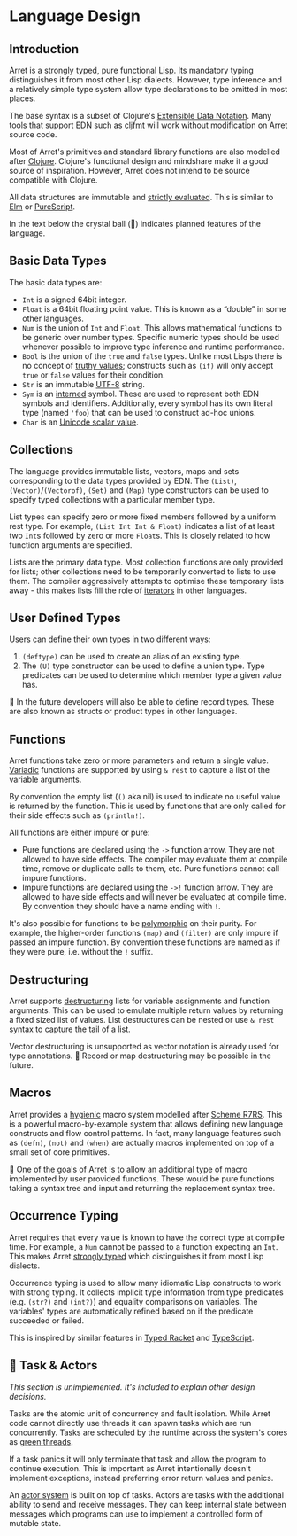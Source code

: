 # Language Design

## Introduction

Arret is a strongly typed, pure functional [Lisp](https://en.wikipedia.org/wiki/Lisp_(programming_language)).
Its mandatory typing distinguishes it from most other Lisp dialects.
However, type inference and a relatively simple type system allow type declarations to be omitted in most places.

The base syntax is a subset of Clojure's [Extensible Data Notation](https://github.com/edn-format/edn).
Many tools that support EDN such as [cljfmt](https://github.com/weavejester/cljfmt) will work without modification on Arret source code.

Most of Arret's primitives and standard library functions are also modelled after [Clojure](https://clojure.org).
Clojure's functional design and mindshare make it a good source of inspiration.
However, Arret does not intend to be source compatible with Clojure.

All data structures are immutable and [strictly evaluated](https://en.wikipedia.org/wiki/Eager_evaluation).
This is similar to [Elm](https://elm-lang.org) or [PureScript](http://www.purescript.org).

In the text below the crystal ball (🔮) indicates planned features of the language.

## Basic Data Types

The basic data types are:

- `Int` is a signed 64bit integer.
- `Float` is a 64bit floating point value.
  This is known as a “double” in some other languages.
- `Num` is the union of `Int` and `Float`.
  This allows mathematical functions to be generic over number types.
  Specific numeric types should be used whenever possible to improve type inference and runtime performance.
- `Bool` is the union of the `true` and `false` types.
  Unlike most Lisps there is no concept of [truthy values](https://en.wikipedia.org/wiki/Truth_value#Computing);
  constructs such as `(if)` will only accept `true` or `false` values for their condition.
- `Str` is an immutable [UTF-8](https://en.wikipedia.org/wiki/UTF-8) string.
- `Sym` is an [interned](https://en.wikipedia.org/wiki/String_interning) symbol.
  These are used to represent both EDN symbols and identifiers.
  Additionally, every symbol has its own literal type (named `'foo`) that can be used to construct ad-hoc unions.
- `Char` is an [Unicode scalar value](http://www.unicode.org/glossary/#unicode_scalar_value).

## Collections

The language provides immutable lists, vectors, maps and sets corresponding to the data types provided by EDN.
The `(List)`, `(Vector)`/`(Vectorof)`, `(Set)` and `(Map)` type constructors can be used to specify typed collections with a particular member type.

List types can specify zero or more fixed members followed by a uniform rest type.
For example, `(List Int Int & Float)` indicates a list of at least two `Int`s followed by zero or more `Float`s.
This is closely related to how function arguments are specified.

Lists are the primary data type.
Most collection functions are only provided for lists;
other collections need to be temporarily converted to lists to use them.
The compiler aggressively attempts to optimise these temporary lists away - this makes lists fill the role of [iterators](https://en.wikipedia.org/wiki/Iterator) in other languages.

## User Defined Types

Users can define their own types in two different ways:

1. `(deftype)` can be used to create an alias of an existing type.
2. The `(U)` type constructor can be used to define a union type.
   Type predicates can be used to determine which member type a given value has.

🔮 In the future developers will also be able to define record types.
These are also known as structs or product types in other languages.

## Functions

Arret functions take zero or more parameters and return a single value.
[Variadic](https://en.wikipedia.org/wiki/Variadic_function) functions are supported by using `& rest` to capture a list of the variable arguments.

By convention the empty list (`()` aka nil) is used to indicate no useful value is returned by the function.
This is used by functions that are only called for their side effects such as `(println!)`.

All functions are either impure or pure:

- Pure functions are declared using the `->` function arrow.
  They are not allowed to have side effects.
  The compiler may evaluate them at compile time, remove or duplicate calls to them, etc.
  Pure functions cannot call impure functions.
- Impure functions are declared using the `->!` function arrow.
  They are allowed to have side effects and will never be evaluated at compile time.
  By convention they should have a name ending with `!`.

It's also possible for functions to be [polymorphic](https://en.wikipedia.org/wiki/Polymorphism_(computer_science)) on their purity.
For example, the higher-order functions `(map)` and `(filter)` are only impure if passed an impure function.
By convention these functions are named as if they were pure, i.e. without the `!` suffix.

## Destructuring

Arret supports [destructuring](https://en.wikipedia.org/wiki/Assignment_(computer_science)#Parallel_assignment) lists for variable assignments and function arguments.
This can be used to emulate multiple return values by returning a fixed sized list of values.
List destructures can be nested or use `& rest` syntax to capture the tail of a list.

Vector destructuring is unsupported as vector notation is already used for type annotations.
🔮 Record or map destructuring may be possible in the future.

## Macros

Arret provides a [hygienic](https://en.wikipedia.org/wiki/Hygienic_macro) macro system modelled after [Scheme R7RS](http://r7rs.org).
This is a powerful macro-by-example system that allows defining new language constructs and flow control patterns.
In fact, many language features such as `(defn)`, `(not)` and `(when)` are actually macros implemented on top of a small set of core primitives.

🔮 One of the goals of Arret is to allow an additional type of macro implemented by user provided functions.
These would be pure functions taking a syntax tree and input and returning the replacement syntax tree.

## Occurrence Typing

Arret requires that every value is known to have the correct type at compile time.
For example, a `Num` cannot be passed to a function expecting an `Int`.
This makes Arret [strongly typed](https://en.wikipedia.org/wiki/Strong_and_weak_typing) which distinguishes it from most Lisp dialects.

Occurrence typing is used to allow many idiomatic Lisp constructs to work with strong typing.
It collects implicit type information from type predicates (e.g. `(str?)` and `(int?)`) and equality comparisons on variables.
The variables' types are automatically refined based on if the predicate succeeded or failed.

This is inspired by similar features in [Typed Racket](https://docs.racket-lang.org/ts-guide/) and [TypeScript](https://www.typescriptlang.org).

## 🔮 Task & Actors

*This section is unimplemented. It's included to explain other design decisions.*

Tasks are the atomic unit of concurrency and fault isolation.
While Arret code cannot directly use threads it can spawn tasks which are run concurrently.
Tasks are scheduled by the runtime across the system's cores as [green threads](https://en.wikipedia.org/wiki/Green_threads).

If a task panics it will only terminate that task and allow the program to continue execution.
This is important as Arret intentionally doesn't implement exceptions, instead preferring error return values and panics.

An [actor system](https://en.wikipedia.org/wiki/Actor_model) is built on top of tasks.
Actors are tasks with the additional ability to send and receive messages.
They can keep internal state between messages which programs can use to implement a controlled form of mutable state.
